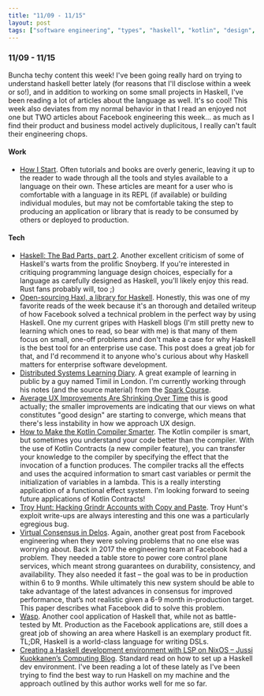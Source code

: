 ```yaml
---
title: "11/09 - 11/15"
layout: post
tags: ["software engineering", "types", "haskell", "kotlin", "design", "learning in public"]
---
```


### 11/09 - 11/15

Buncha techy content this week!  I've been going really hard on trying to understand haskell better lately (for reasons that I'll disclose within a week or so!), and in addition to working on some small projects in Haskell, I've been reading a lot of articles about the language as well.  It's so cool!  This week also deviates from my normal behavior in that I read an enjoyed not one but TWO articles about Facebook engineering this week... as much as I find their product and business model actively duplicitous, I really can't fault their engineering chops.  

#### Work

* [How I Start](https://howistart.org/). Often tutorials and books are overly generic, leaving it up to the reader to wade through all the tools and styles available to a language on their own. These articles are meant for a user who is comfortable with a language in its REPL (if available) or building individual modules, but may not be comfortable taking the step to producing an application or library that is ready to be consumed by others or deployed to production.

#### Tech

* [Haskell: The Bad Parts, part 2](https://www.snoyman.com/blog/2020/11/haskell-bad-parts-2).  Another excellent criticism of some of Haskell's warts from the prolific Snoyberg.  If you're interested in critiquing programming language design choices, especially for a language as carefully designed as Haskell, you'll likely enjoy this read.  Rust fans probably will, too ;)
* [Open-sourcing Haxl, a library for Haskell](https://engineering.fb.com/2014/06/10/web/open-sourcing-haxl-a-library-for-haskell/).  Honestly, this was one of my favorite reads of the week because it's an thorough and detailed writeup of how Facebook solved a technical problem in the perfect way by using Haskell.  One my current gripes with Haskell blogs (I'm still pretty new to learning which ones to read, so bear with me) is that many of them focus on small, one-off problems and don't make a case for why Haskell is the best tool for an enterprise use case.  This post does a great job for that, and I'd recommend it to anyone who's curious about why Haskell matters for enterprise software development.
* [Distributed Systems Learning Diary](https://timilearning.com/).  A great example of learning in public by a guy named Timil in London.  I'm currently working through his notes (and the source material) from the [Spark Course](https://timilearning.com/posts/mit-6.824/lecture-15-spark/).
* [Average UX Improvements Are Shrinking Over Time](https://www.nngroup.com/articles/ux-gains-shrinking/) this is good actually; the smaller improvements are indicating that our views on what constitutes "good design" are starting to converge, which means that there's less instability in how we approach UX design.  
* [How to Make the Kotlin Compiler Smarter](https://deniskrr.medium.com/how-to-make-the-compiler-smarter-b37f414875ac).  The Kotlin compiler is smart, but sometimes you understand your code better than the compiler.  With the use of Kotlin Contracts (a new compiler feature), you can transfer your knowledge to the compiler by specifying the effect that the invocation of a function produces.
The compiler tracks all the effects and uses the acquired information to smart cast variables or permit the initialization of variables in a lambda.  This is a really intersting application of a functional effect system.  I'm looking forward to seeing future applications of Kotlin Contracts!
* [Troy Hunt: Hacking Grindr Accounts with Copy and Paste](https://www.troyhunt.com/hacking-grindr-accounts-with-copy-and-paste/).  Troy Hunt's exploit write-ups are always interesting and this one was a particularly egregious bug.
* [Virtual Consensus in Delos](https://www.usenix.org/conference/osdi20/presentation/balakrishnan).  Again, another great post from Facebook engineering when they were solving problems that no one else was worrying about.  Back in 2017 the engineering team at Facebook had a problem. They needed a table store to power core control plane services, which meant strong guarantees on durability, consistency, and availability. They also needed it fast – the goal was to be in production within 6 to 9 months. While ultimately this new system should be able to take advantage of the latest advances in consensus for improved performance, that’s not realistic given a 6-9 month in-production target.  This paper describes what Facebook did to solve this problem.  
* [Wasp](https://wasp-lang.dev/).  Another cool application of Haskell that, while not as battle-tested by Mt. Production as the Facebook applications are, still does a great job of showing an area where Haskell is an exemplary product fit.  TL;DR, Haskell is a world-class language for writing DSLs.  
* [Creating a Haskell development environment with LSP on NixOS – Jussi Kuokkanen’s Computing Blog](https://jkuokkanen109157944.wordpress.com/2020/11/10/creating-a-haskell-development-environment-with-lsp-on-nixos/).  Standard read on how to set up a Haskell dev environment.  I've been reading a lot of these lately as I've been trying to find the best way to run Haskell on my machine and the approach outlined by this author works well for me so far.  
